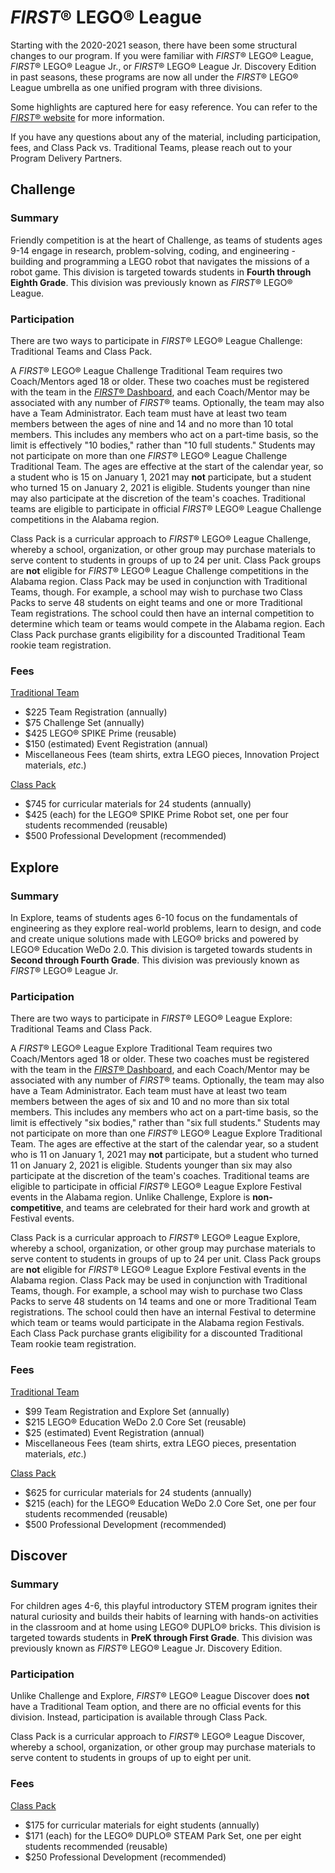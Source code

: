 # *FIRST*&reg; LEGO&reg; League

Starting with the 2020-2021 season, there have been some structural changes to our program. If you were familiar with *FIRST*&reg; LEGO&reg; League, *FIRST*&reg; LEGO&reg; League Jr., or *FIRST*&reg; LEGO&reg; League Jr. Discovery Edition in past seasons, these programs are now all under the *FIRST*&reg; LEGO&reg; League umbrella as one unified program with three divisions.

Some highlights are captured here for easy reference. You can refer to the [*FIRST*&reg; website](https://www.firstinspires.org/robotics/fll) for more information.

If you have any questions about any of the material, including participation, fees, and Class Pack vs. Traditional Teams, please reach out to your Program Delivery Partners.

## Challenge

### Summary

Friendly competition is at the heart of Challenge, as teams of students ages 9-14 engage in research, problem-solving, coding, and engineering - building and programming a LEGO robot that navigates the missions of a robot game. This division is targeted towards students in **Fourth through Eighth Grade**. This division was previously known as *FIRST*&reg; LEGO&reg; League.


### Participation

There are two ways to participate in *FIRST*&reg; LEGO&reg; League Challenge: Traditional Teams and Class Pack.

A *FIRST*&reg; LEGO&reg; League Challenge Traditional Team requires two Coach/Mentors aged 18 or older. These two coaches must be registered with the team in the [*FIRST*&reg; Dashboard](https://www.firstinspires.org), and each Coach/Mentor may be associated with any number of *FIRST*&reg; teams. Optionally, the team may also have a Team Administrator. Each team must have at least two team members between the ages of nine and 14 and no more than 10 total members. This includes any members who act on a part-time basis, so the limit is effectively "10 bodies," rather than "10 full students." Students may not participate on more than one *FIRST*&reg; LEGO&reg; League Challenge Traditional Team. The ages are effective at the start of the calendar year, so a student who is 15 on January 1, 2021 may **not** participate, but a student who turned 15 on January 2, 2021 is eligible. Students younger than nine may also participate at the discretion of the team's coaches. Traditional teams are eligible to participate in official *FIRST*&reg; LEGO&reg; League Challenge competitions in the Alabama region.

Class Pack is a curricular approach to *FIRST*&reg; LEGO&reg; League Challenge, whereby a school, organization, or other group may purchase materials to serve content to students in groups of up to 24 per unit. Class Pack groups are **not** eligible for *FIRST*&reg; LEGO&reg; League Challenge competitions in the Alabama region. Class Pack may be used in conjunction with Traditional Teams, though. For example, a school may wish to purchase two Class Packs to serve 48 students on eight teams and one or more Traditional Team registrations. The school could then have an internal competition to determine which team or teams would compete in the Alabama region. Each Class Pack purchase grants eligibility for a discounted Traditional Team rookie team registration.


### Fees

[Traditional Team](https://www.firstinspires.org/node/3981)
- \$225 Team Registration (annually)
- \$75 Challenge Set (annually)
- \$425 LEGO&reg; SPIKE Prime (reusable)
- \$150 (estimated) Event Registration (annual)
- Miscellaneous Fees (team shirts, extra LEGO pieces, Innovation Project materials, *etc*.)

[Class Pack](https://info.firstinspires.org/class-pack/firstlegoleaguechallenge)
- \$745 for curricular materials for 24 students (annually)
- \$425 (each) for the LEGO&reg; SPIKE Prime Robot set, one per four students recommended (reusable)
- \$500 Professional Development (recommended)


## Explore

### Summary

In Explore, teams of students ages 6-10 focus on the fundamentals of engineering as they explore real-world problems, learn to design, and code and create unique solutions made with LEGO&reg; bricks and powered by LEGO&reg; Education WeDo 2.0. This division is targeted towards students in **Second through Fourth Grade**. This division was previously known as *FIRST*&reg; LEGO&reg; League Jr.


### Participation

There are two ways to participate in *FIRST*&reg; LEGO&reg; League Explore: Traditional Teams and Class Pack.

A *FIRST*&reg; LEGO&reg; League Explore Traditional Team requires two Coach/Mentors aged 18 or older. These two coaches must be registered with the team in the [*FIRST*&reg; Dashboard](https://www.firstinspires.org), and each Coach/Mentor may be associated with any number of *FIRST*&reg; teams. Optionally, the team may also have a Team Administrator. Each team must have at least two team members between the ages of six and 10 and no more than six total members. This includes any members who act on a part-time basis, so the limit is effectively "six bodies," rather than "six full students." Students may not participate on more than one *FIRST*&reg; LEGO&reg; League Explore Traditional Team. The ages are effective at the start of the calendar year, so a student who is 11 on January 1, 2021 may **not** participate, but a student who turned 11 on January 2, 2021 is eligible. Students younger than six may also participate at the discretion of the team's coaches. Traditional teams are eligible to participate in official *FIRST*&reg; LEGO&reg; League Explore Festival events in the Alabama region. Unlike Challenge, Explore is **non-competitive**, and teams are celebrated for their hard work and growth at Festival events.

Class Pack is a curricular approach to *FIRST*&reg; LEGO&reg; League Explore, whereby a school, organization, or other group may purchase materials to serve content to students in groups of up to 24 per unit. Class Pack groups are **not** eligible for *FIRST*&reg; LEGO&reg; League Explore Festival events in the Alabama region. Class Pack may be used in conjunction with Traditional Teams, though. For example, a school may wish to purchase two Class Packs to serve 48 students on 14 teams and one or more Traditional Team registrations. The school could then have an internal Festival to determine which team or teams would participate in the Alabama region Festivals. Each Class Pack purchase grants eligibility for a discounted Traditional Team rookie team registration.


### Fees

[Traditional Team](https://www.firstinspires.org/node/4156)
- \$99 Team Registration and Explore Set (annually)
- \$215 LEGO&reg; Education WeDo 2.0 Core Set (reusable)
- \$25 (estimated) Event Registration (annual)
- Miscellaneous Fees (team shirts, extra LEGO pieces, presentation materials, *etc*.)

[Class Pack](https://info.firstinspires.org/class-pack/firstlegoleagueexplore)
- \$625 for curricular materials for 24 students (annually)
- \$215 (each) for the LEGO&reg; Education WeDo 2.0 Core Set, one per four students recommended (reusable)
- \$500 Professional Development (recommended)


## Discover

### Summary

For children ages 4-6, this playful introductory STEM program ignites their natural curiosity and builds their habits of learning with hands-on activities in the classroom and at home using LEGO&reg; DUPLO&reg; bricks. This division is targeted towards students in **PreK through First Grade**. This division was previously known as *FIRST*&reg; LEGO&reg; League Jr. Discovery Edition.

### Participation

Unlike Challenge and Explore, *FIRST*&reg; LEGO&reg; League Discover does **not** have a Traditional Team option, and there are no official events for this division. Instead, participation is available through Class Pack. 

Class Pack is a curricular approach to *FIRST*&reg; LEGO&reg; League Discover, whereby a school, organization, or other group may purchase materials to serve content to students in groups of up to eight per unit.

### Fees

[Class Pack](https://info.firstinspires.org/class-pack/firstlegoleaguediscover)
- \$175 for curricular materials for eight students (annually)
- \$171 (each) for the LEGO&reg; DUPLO&reg; STEAM Park Set, one per eight students recommended (reusable)
- \$250 Professional Development (recommended)